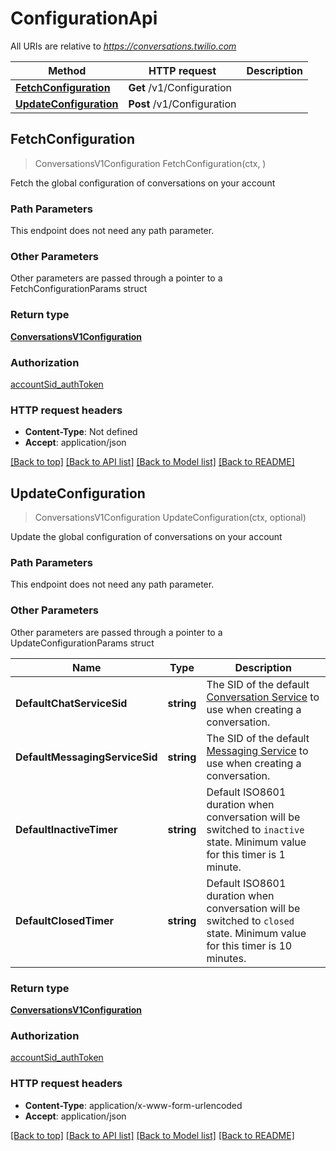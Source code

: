 # ConfigurationApi

All URIs are relative to *https://conversations.twilio.com*

Method | HTTP request | Description
------------- | ------------- | -------------
[**FetchConfiguration**](ConfigurationApi.md#FetchConfiguration) | **Get** /v1/Configuration | 
[**UpdateConfiguration**](ConfigurationApi.md#UpdateConfiguration) | **Post** /v1/Configuration | 



## FetchConfiguration

> ConversationsV1Configuration FetchConfiguration(ctx, )



Fetch the global configuration of conversations on your account

### Path Parameters

This endpoint does not need any path parameter.

### Other Parameters

Other parameters are passed through a pointer to a FetchConfigurationParams struct


### Return type

[**ConversationsV1Configuration**](ConversationsV1Configuration.md)

### Authorization

[accountSid_authToken](../README.md#accountSid_authToken)

### HTTP request headers

- **Content-Type**: Not defined
- **Accept**: application/json

[[Back to top]](#) [[Back to API list]](../README.md#documentation-for-api-endpoints)
[[Back to Model list]](../README.md#documentation-for-models)
[[Back to README]](../README.md)


## UpdateConfiguration

> ConversationsV1Configuration UpdateConfiguration(ctx, optional)



Update the global configuration of conversations on your account

### Path Parameters

This endpoint does not need any path parameter.

### Other Parameters

Other parameters are passed through a pointer to a UpdateConfigurationParams struct


Name | Type | Description
------------- | ------------- | -------------
**DefaultChatServiceSid** | **string** | The SID of the default [Conversation Service](https://www.twilio.com/docs/conversations/api/service-resource) to use when creating a conversation.
**DefaultMessagingServiceSid** | **string** | The SID of the default [Messaging Service](https://www.twilio.com/docs/sms/services/api) to use when creating a conversation.
**DefaultInactiveTimer** | **string** | Default ISO8601 duration when conversation will be switched to `inactive` state. Minimum value for this timer is 1 minute.
**DefaultClosedTimer** | **string** | Default ISO8601 duration when conversation will be switched to `closed` state. Minimum value for this timer is 10 minutes.

### Return type

[**ConversationsV1Configuration**](ConversationsV1Configuration.md)

### Authorization

[accountSid_authToken](../README.md#accountSid_authToken)

### HTTP request headers

- **Content-Type**: application/x-www-form-urlencoded
- **Accept**: application/json

[[Back to top]](#) [[Back to API list]](../README.md#documentation-for-api-endpoints)
[[Back to Model list]](../README.md#documentation-for-models)
[[Back to README]](../README.md)

